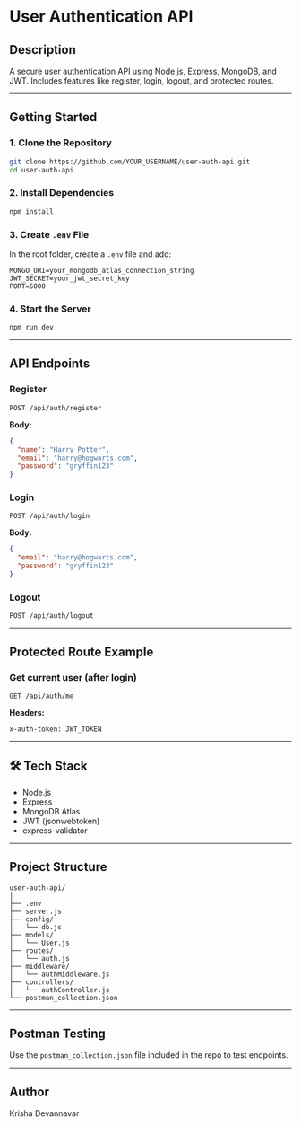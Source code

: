 # User Authentication API

## Description
A secure user authentication API using Node.js, Express, MongoDB, and JWT. Includes features like register, login, logout, and protected routes.

---

## Getting Started

### 1. Clone the Repository

```bash
git clone https://github.com/YOUR_USERNAME/user-auth-api.git
cd user-auth-api
```

### 2. Install Dependencies

```bash
npm install
```

### 3. Create `.env` File

In the root folder, create a `.env` file and add:

```env
MONGO_URI=your_mongodb_atlas_connection_string
JWT_SECRET=your_jwt_secret_key
PORT=5000
```

### 4. Start the Server

```bash
npm run dev
```

---

## API Endpoints

### Register
`POST /api/auth/register`

**Body:**
```json
{
  "name": "Harry Potter",
  "email": "harry@hogwarts.com",
  "password": "gryffin123"
}
```

### Login
`POST /api/auth/login`

**Body:**
```json
{
  "email": "harry@hogwarts.com",
  "password": "gryffin123"
}
```

### Logout
`POST /api/auth/logout`  

---

## Protected Route Example

### Get current user (after login)
`GET /api/auth/me`

**Headers:**
```
x-auth-token: JWT_TOKEN
```

---

## 🛠 Tech Stack

- Node.js
- Express
- MongoDB Atlas
- JWT (jsonwebtoken)
- express-validator

---

## Project Structure

```
user-auth-api/
│
├── .env
├── server.js
├── config/
│   └── db.js
├── models/
│   └── User.js
├── routes/
│   └── auth.js
├── middleware/
│   └── authMiddleware.js
├── controllers/
│   └── authController.js
└── postman_collection.json
```

---

## Postman Testing

Use the `postman_collection.json` file included in the repo to test endpoints.

---

## Author

Krisha Devannavar
